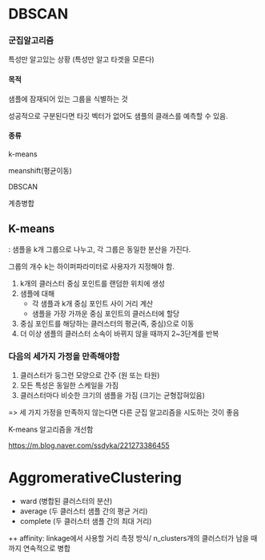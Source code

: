 # DBSCAN

### 군집알고리즘

특성만 알고있는 상황 (특성만 알고 타겟을 모른다)

#### 목적

샘플에 잠재되어 있는 그룹을 식별하는 것

성공적으로 구분된다면 타깃 벡터가 없어도 샘플의 클래스를 예측할 수 있음.



#### 종류

k-means

meanshift(평균이동)

DBSCAN

계층병합



## K-means

: 샘플을 k개 그룹으로 나누고, 각 그룹은 동일한 분산을 가진다. 

그룹의 개수 k는 하이퍼파라미터로 사용자가 지정해야 함.



1. k개의 클러스터 중심 포인트를 랜덤한 위치에 생성
2. 샘플에 대해
   - 각 샘플과 k개 중심 포인트 사이 거리 계산
   - 샘플을 가장 가까운 중심 포인트의 클러스터에 할당
3. 중심 포인트를 해당하는 클러스터의 평균(즉, 중심)으로 이동
4. 더 이상 샘플의 클러스터 소속이 바뀌지 않을 때까지 2~3단계를 반복



### 다음의 세가지 가정을 만족해야함

1. 클러스터가 둥그런 모양으로 간주 (원 또는 타원)
2. 모든 특성은 동일한 스케일을 가짐
3. 클러스터마다 비슷한 크기의 샘플을 가짐 (크기는 균형잡혀있음)

=> 세 가지 가정을 만족하지 않는다면 다른 군집 알고리즘을 시도하는 것이 좋음



K-means 알고리즘을 개선함

https://m.blog.naver.com/ssdyka/221273386455



# AggromerativeClustering



- ward (병합된 클러스터의 분산)
- average (두 클러스터 샘플 간의 평균 거리)
- complete (두 클러스터 샘플 간의 최대 거리)

++ affinity: linkage에서 사용할 거리 측정 방식/ n_clusters개의 클러스터가 남을 때까지 연속적으로 병합

